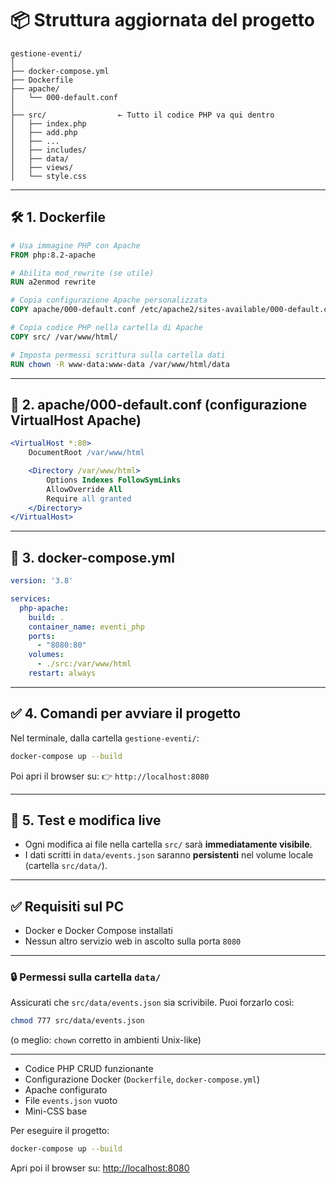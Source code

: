 # 📦 **Struttura aggiornata del progetto**

```
gestione-eventi/
│
├── docker-compose.yml
├── Dockerfile
├── apache/
│   └── 000-default.conf
│
├── src/                ← Tutto il codice PHP va qui dentro
│   ├── index.php
│   ├── add.php
│   ├── ...
│   ├── includes/
│   ├── data/
│   ├── views/
│   └── style.css
```

---

## 🛠️ **1. Dockerfile**

```Dockerfile
# Usa immagine PHP con Apache
FROM php:8.2-apache

# Abilita mod_rewrite (se utile)
RUN a2enmod rewrite

# Copia configurazione Apache personalizzata
COPY apache/000-default.conf /etc/apache2/sites-available/000-default.conf

# Copia codice PHP nella cartella di Apache
COPY src/ /var/www/html/

# Imposta permessi scrittura sulla cartella dati
RUN chown -R www-data:www-data /var/www/html/data
```

---

## 📄 **2. apache/000-default.conf** (configurazione VirtualHost Apache)

```apache
<VirtualHost *:80>
    DocumentRoot /var/www/html

    <Directory /var/www/html>
        Options Indexes FollowSymLinks
        AllowOverride All
        Require all granted
    </Directory>
</VirtualHost>
```

---

## 🐳 **3. docker-compose.yml**

```yaml
version: '3.8'

services:
  php-apache:
    build: .
    container_name: eventi_php
    ports:
      - "8080:80"
    volumes:
      - ./src:/var/www/html
    restart: always
```

---

## ✅ **4. Comandi per avviare il progetto**

Nel terminale, dalla cartella `gestione-eventi/`:

```bash
docker-compose up --build
```

Poi apri il browser su:
👉 `http://localhost:8080`

---

## 🧪 **5. Test e modifica live**

* Ogni modifica ai file nella cartella `src/` sarà **immediatamente visibile**.
* I dati scritti in `data/events.json` saranno **persistenti** nel volume locale (cartella `src/data/`).

---

## ✅ Requisiti sul PC

* Docker e Docker Compose installati
* Nessun altro servizio web in ascolto sulla porta `8080`

---

### 🔒 Permessi sulla cartella `data/`

Assicurati che `src/data/events.json` sia scrivibile. Puoi forzarlo così:

```bash
chmod 777 src/data/events.json
```

(o meglio: `chown` corretto in ambienti Unix-like)

---

* Codice PHP CRUD funzionante
* Configurazione Docker (`Dockerfile`, `docker-compose.yml`)
* Apache configurato
* File `events.json` vuoto
* Mini-CSS base

Per eseguire il progetto:

```bash
docker-compose up --build
```

Apri poi il browser su: [http://localhost:8080](http://localhost:8080)

